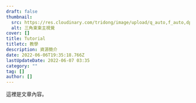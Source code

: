 ```yaml
---
draft: false
thumbnail:
  src: https://res.cloudinary.com/tridong/image/upload/q_auto,f_auto,dpr_auto/v1654515985/global/%E4%B8%89%E8%A7%92%E6%9D%B1%E6%9D%B1-%E5%93%81%E7%89%8C%E5%B1%95%E7%A4%BA%E5%B0%81%E9%9D%A2.png
  alt: 三角東東主視覺
cover: []
title: Tutorial
titletc: 教學
description: 資源簡介
date: 2022-06-06T19:35:18.766Z
lastUpdateDate: 2022-06-07 03:35
category: ""
tag: []
author: []
---
```

這裡是文章內容。